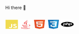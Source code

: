 Hi there 👋

<div style="display: inline_block"><br>
  <img align="center" alt="JH-Js" height="30" width="40" src="https://raw.githubusercontent.com/devicons/devicon/master/icons/javascript/javascript-plain.svg">
  <img align="center" alt="JH-Java" height="30" width="40" src="https://raw.githubusercontent.com/devicons/devicon/master/icons/java/java-plain.svg">
  <img align="center" alt="JH-HTML" height="30" width="40" src="https://raw.githubusercontent.com/devicons/devicon/master/icons/html5/html5-original.svg">
  <img align="center" alt="JH-CSS" height="30" width="40" src="https://raw.githubusercontent.com/devicons/devicon/master/icons/css3/css3-original.svg">
  <img align="center" alt="JH-php" height="30" width="40" src="https://raw.githubusercontent.com/devicons/devicon/master/icons/php/php-plain.svg">
</div>


